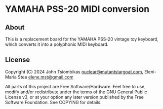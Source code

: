 YAMAHA PSS-20 MIDI conversion
=============================

About
-----
This is a replacement board for the YAMAHA PSS-20 vintage toy keyboard, which
converts it into a polyphonic MIDI keyboard.

License
-------
Copyright (C) 2024 John Tsiombikas <nuclear@mutantstargoat.com>,
                   Eleni-Maria Stea <elene.mst@gmail.com>

All parts of this project are Free Software/Hardware. Feel free to use, modify
and/or redistribute under the terms of the GNU General Public License v3, or at
your option any later version published by the Free Software Foundation. See
COPYING for details.
